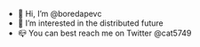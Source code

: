 - 👋 Hi, I’m @boredapevc
- 👀 I’m interested in the distributed future
- 📪 You can best reach me on Twitter @cat5749

<!---
boredapevc/boredapevc is a ✨ special ✨ repository because its `README.md` (this file) appears on your GitHub profile.
You can click the Preview link to take a look at your changes.
--->
